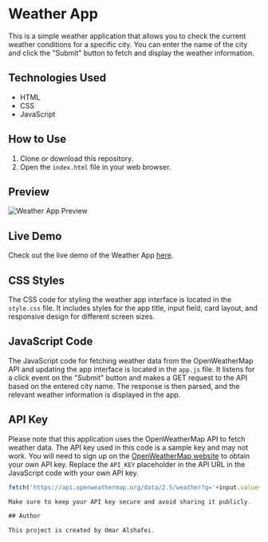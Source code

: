 # Weather App

This is a simple weather application that allows you to check the current weather conditions for a specific city. You can enter the name of the city and click the "Submit" button to fetch and display the weather information.


## Technologies Used

- HTML
- CSS
- JavaScript

## How to Use

1. Clone or download this repository.
2. Open the `index.html` file in your web browser.

## Preview

![Weather App Preview](preview.png)

## Live Demo

Check out the live demo of the Weather App [here](https://weather-app-by-omar-alshafei.vercel.app/).

## CSS Styles

The CSS code for styling the weather app interface is located in the `style.css` file. It includes styles for the app title, input field, card layout, and responsive design for different screen sizes.

## JavaScript Code

The JavaScript code for fetching weather data from the OpenWeatherMap API and updating the app interface is located in the `app.js` file. It listens for a click event on the "Submit" button and makes a GET request to the API based on the entered city name. The response is then parsed, and the relevant weather information is displayed in the app.

## API Key

Please note that this application uses the OpenWeatherMap API to fetch weather data. The API key used in this code is a sample key and may not work. You will need to sign up on the [OpenWeatherMap website](https://openweathermap.org/) to obtain your own API key. Replace the `API_KEY` placeholder in the API URL in the JavaScript code with your own API key.

```javascript
fetch('https://api.openweathermap.org/data/2.5/weather?q='+input.value+'&appid=API_KEY')

Make sure to keep your API key secure and avoid sharing it publicly.

## Author

This project is created by Omar Alshafei.
